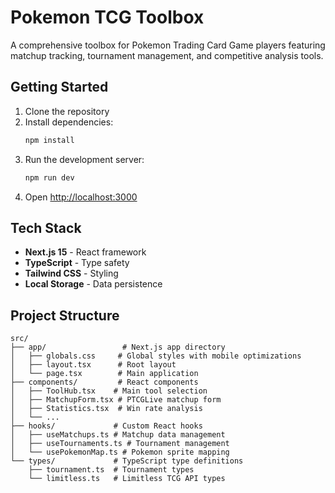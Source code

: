 # Pokemon TCG Toolbox

A comprehensive toolbox for Pokemon Trading Card Game players featuring matchup tracking, tournament management, and competitive analysis tools.

## Getting Started

1. Clone the repository
2. Install dependencies:
   ```bash
   npm install
   ```
3. Run the development server:
   ```bash
   npm run dev
   ```
4. Open [http://localhost:3000](http://localhost:3000)

## Tech Stack

- **Next.js 15** - React framework
- **TypeScript** - Type safety
- **Tailwind CSS** - Styling
- **Local Storage** - Data persistence

## Project Structure

```
src/
├── app/                 # Next.js app directory
│   ├── globals.css     # Global styles with mobile optimizations
│   ├── layout.tsx      # Root layout
│   └── page.tsx        # Main application
├── components/         # React components
│   ├── ToolHub.tsx    # Main tool selection
│   ├── MatchupForm.tsx # PTCGLive matchup form
│   ├── Statistics.tsx  # Win rate analysis
│   └── ...
├── hooks/             # Custom React hooks
│   ├── useMatchups.ts # Matchup data management
│   ├── useTournaments.ts # Tournament management
│   └── usePokemonMap.ts # Pokemon sprite mapping
└── types/             # TypeScript type definitions
    ├── tournament.ts  # Tournament types
    └── limitless.ts   # Limitless TCG API types
```
